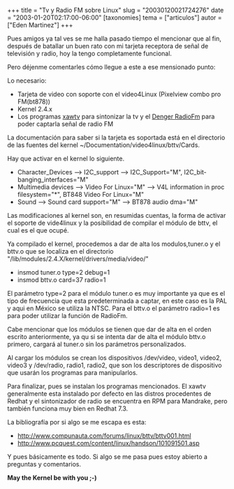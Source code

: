 +++
title = "Tv y Radio FM sobre Linux"
slug = "20030120021724276"
date = "2003-01-20T02:17:00-06:00"
[taxonomies]
tema = ["articulos"]
autor = ["Eden Martinez"]
+++

Pues amigos ya tal ves se me halla pasado tiempo el mencionar que al
fin, después de batallar un buen rato con mi tarjeta receptora de señal
de televisión y radio, hoy la tengo completamente funcional.

Pero déjenme comentarles cómo llegue a este a ese mensionado punto:

<!-- more -->
Lo necesario:

-   Tarjeta de video con soporte con el video4Linux (Pixelview combo pro
    FM(bt878))
-   Kernel 2.4.x
-   Los programas [xawtv](http://bytesex.org/xawtv/) para sintonizar la
    tv y el [Denger RadioFm](http://oss.mdamt.net/radiofm/) para poder
    captarla señal de radio FM

La documentación para saber si la tarjeta es soportada está en el
directorio de las fuentes del kernel
\~/Documentation/video4linux/bttv/Cards.

Hay que activar en el kernel lo siguiente.

-   Character_Devices --\> I2C_support --\> I2C_Support="M",
    I2C_bit-banging_interfaces="M"
-   Multimedia devices --\> Video For Linux="M" --\> V4L information in
    proc filesystem="\*", BT848 Video For Linux="M"
-   Sound --\> Sound card support="M" --\> BT878 audio dma="M"

Las modificaciones al kernel son, en resumidas cuentas, la forma de
activar el soporte de vide4linux y la posibilidad de compilar el módulo
de bttv, el cual es el que ocupé.

Ya compilado el kernel, procedemos a dar de alta los modulos,tuner.o y
el bttv.o que se localiza en el directorio
"/lib/modules/2.4.X/kernel/drivers/media/video/"

-   insmod tuner.o type=2 debug=1
-   insmod bttv.o card=37 radio=1

El parámetro type=2 para el módulo tuner.o es muy importante ya que es
el tipo de frecuencia que esta predeterminada a captar, en este caso es
la PAL y aqui en México se utiliza la NTSC. Para el bttv.o el parámetro
radio=1 es para poder utilizar la función de RadioFm.

Cabe mencionar que los módulos se tienen que dar de alta en el orden
escrito anteriormente, ya qu si se intenta dar de alta el módulo bttv.o
primero, cargará al tuner.o sin los parámetros personalizados.

Al cargar los módulos se crean los dispositivos /dev/video, video1,
video2, video3 y /dev/radio, radio1, radio2, que son los descriptores de
dispositivo que usarán los programas para manipularlos.

Para finalizar, pues se instalan los programas mencionados. El xawtv
generalmente esta instalado por defecto en las distros procedentes de
Redhat y el sintonizador de radio se encuentra en RPM para Mandrake,
pero también funciona muy bien en Redhat 7.3.

La bibliografía por si algo se me escapa es esta:

-   <http://www.compunauta.com/forums/linux/bttv/bttv001.html>
-   <http://www.pcquest.com/content/linux/handson/101091501.asp>

Y pues básicamente es todo. Si algo se me pasa pues estoy abierto a
preguntas y comentarios.

**May the Kernel be with you ;-)**


